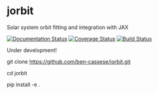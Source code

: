 # jorbit
Solar system orbit fitting and integration with JAX

[![Documentation Status](https://readthedocs.org/projects/jorbit/badge/?version=latest)](https://jorbit.readthedocs.io/en/latest/?badge=latest)
[![Coverage Status](https://coveralls.io/repos/github/ben-cassese/jorbit/badge.svg?branch=main)](https://coveralls.io/github/ben-cassese/jorbit?branch=main)
[![Build Status](https://github.com/ben-cassese/jorbit/tree/main/.github/workflows/python-package.yml/badge.svg)](https://github.com/ben-cassese/jorbit/tree/main/.github/workflows/python-package.yml/badge.svg)


Under development!

git clone https://github.com/ben-cassese/jorbit.git

cd jorbit

pip install -e .

